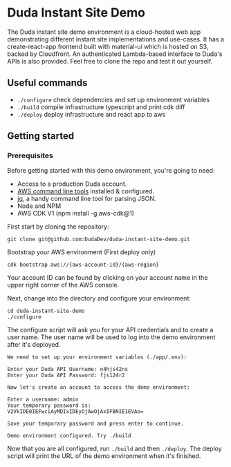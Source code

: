 # Duda Instant Site Demo

The Duda instant site demo environment is a cloud-hosted web app demonstrating different instant site implementations and use-cases. It has a create-react-app frontend built with material-ui which is hosted on S3, backed by Cloudfront. An authenticated Lambda-based interface to Duda's APIs is also provided. Feel free to clone the repo and test it out yourself. 

## Useful commands

 * `./configure`   check dependencies and set up environment variables
 * `./build`   compile infrastructure typescript and print cdk diff
 * `./deploy`    deploy infrastructure and react app to aws

## Getting started

### Prerequisites

Before getting started with this demo environment, you're going to need:

* Access to a production Duda account.
* [AWS command line tools](https://docs.aws.amazon.com/cli/latest/userguide/cli-chap-install.html) installed & configured. 
* [jq](https://stedolan.github.io/jq/download/), a handy command line tool for parsing JSON.
* Node and NPM
* AWS CDK V1 (npm install -g aws-cdk@1)

First start by cloning the repository:

```
git clone git@github.com:DudaDev/duda-instant-site-demo.git
```
Bootstrap your AWS environment (First deploy only)

```
cdk bootstrap aws://{aws-account-id}/{aws-region}
```
Your account ID can be found by clicking on your account name in the upper right corner of the AWS console.

Next, change into the directory and configure your environment:

```
cd duda-instant-site-demo
./configure
```

The configure script will ask you for your API credentials and to create a user name. The user name will be used to log into the demo environment after it's deployed.

```
We need to set up your environment variables (./app/.env):

Enter your Duda API Username: n4hjs42ns
Enter your Duda API Password: fjs124r2  

Now let's create an account to access the demo environment:

Enter a username: admin
Your temporary password is: V2VkIDE0IEFwciAyMDIxIDEyOjAwOjAxIFBNIE1EVAo=

Save your temporary password and press enter to continue.

Demo environment configured. Try ./build
```

Now that you are all configured, run `./build` and then `./deploy`. The deploy script will print the URL of the demo environment when it's finished.
